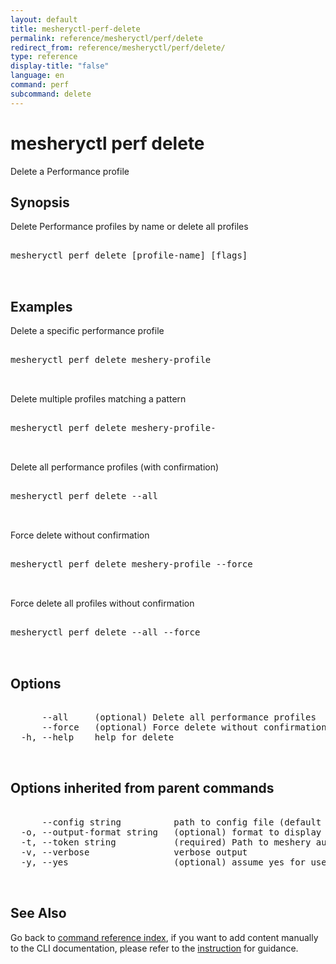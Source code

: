 ```yaml
---
layout: default
title: mesheryctl-perf-delete
permalink: reference/mesheryctl/perf/delete
redirect_from: reference/mesheryctl/perf/delete/
type: reference
display-title: "false"
language: en
command: perf
subcommand: delete
---
```


# mesheryctl perf delete

Delete a Performance profile

## Synopsis

Delete Performance profiles by name or delete all profiles
<pre class='codeblock-pre'>
<div class='codeblock'>
mesheryctl perf delete [profile-name] [flags]

</div>
</pre> 

## Examples

Delete a specific performance profile
<pre class='codeblock-pre'>
<div class='codeblock'>
mesheryctl perf delete meshery-profile

</div>
</pre> 

Delete multiple profiles matching a pattern
<pre class='codeblock-pre'>
<div class='codeblock'>
mesheryctl perf delete meshery-profile-

</div>
</pre> 

Delete all performance profiles (with confirmation)
<pre class='codeblock-pre'>
<div class='codeblock'>
mesheryctl perf delete --all

</div>
</pre> 

Force delete without confirmation
<pre class='codeblock-pre'>
<div class='codeblock'>
mesheryctl perf delete meshery-profile --force

</div>
</pre> 

Force delete all profiles without confirmation
<pre class='codeblock-pre'>
<div class='codeblock'>
mesheryctl perf delete --all --force

</div>
</pre> 

## Options

<pre class='codeblock-pre'>
<div class='codeblock'>
      --all     (optional) Delete all performance profiles
      --force   (optional) Force delete without confirmation
  -h, --help    help for delete

</div>
</pre>

## Options inherited from parent commands

<pre class='codeblock-pre'>
<div class='codeblock'>
      --config string          path to config file (default "/home/runner/.meshery/config.yaml")
  -o, --output-format string   (optional) format to display in [json|yaml]
  -t, --token string           (required) Path to meshery auth config
  -v, --verbose                verbose output
  -y, --yes                    (optional) assume yes for user interactive prompts.

</div>
</pre>

## See Also

Go back to [command reference index](/reference/mesheryctl/), if you want to add content manually to the CLI documentation, please refer to the [instruction](/project/contributing/contributing-cli#preserving-manually-added-documentation) for guidance.